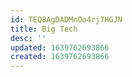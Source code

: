 ```yaml
---
id: TEQ8AgDADMnOo4rj7HGJN
title: Big Tech
desc: ''
updated: 1639762693866
created: 1639762693866
---
```


